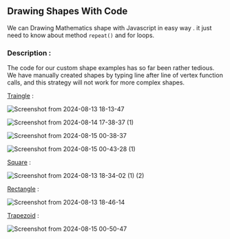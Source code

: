 ## Drawing Shapes With Code 

We can Drawing Mathematics shape with Javascript in easy way . it just need to know about method `repeat()` and for loops.

### Description :
The code for our custom shape examples has so far been rather tedious. We have manually created shapes by typing line after line of vertex function calls, and this strategy will not work for more complex shapes. 

[Traingle](https://github.com/aiaaee/JS_Algorithms/blob/main/Traingle/script.js) : 

![Screenshot from 2024-08-13 18-13-47](https://github.com/user-attachments/assets/788c9530-04f2-4ca9-baf3-74065c1ff0b6)

![Screenshot from 2024-08-14 17-38-37 (1)](https://github.com/user-attachments/assets/0b68906a-3ea7-4842-9158-5491394bdc4e)

![Screenshot from 2024-08-15 00-38-37](https://github.com/user-attachments/assets/f303d757-e920-4888-b609-490085dbffc3)

![Screenshot from 2024-08-15 00-43-28 (1)](https://github.com/user-attachments/assets/856dd3cd-ea02-4b52-9901-310429a8cc2a)





[Square](https://github.com/aiaaee/JS_Algorithms/blob/main/Traingle/Square.js) : 

![Screenshot from 2024-08-13 18-34-02 (1) (2)](https://github.com/user-attachments/assets/1f0a6e45-faa0-48d8-838b-ca2ebe6768aa)



[Rectangle](https://github.com/aiaaee/JS_Algorithms/blob/main/Traingle/Rectangle.js) : 

![Screenshot from 2024-08-13 18-46-14](https://github.com/user-attachments/assets/9202fd1c-0d9d-4d9e-98bd-6086cad91749)


[Trapezoid](https://github.com/aiaaee/JS_Algorithms/blob/main/Shapes/Trapezoid) : 

![Screenshot from 2024-08-15 00-50-47](https://github.com/user-attachments/assets/91424285-546b-460a-a4cb-ff64a19a009e)

